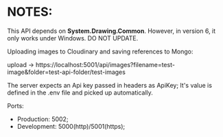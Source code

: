 # NOTES:

This API depends on **System.Drawing.Common**. However, in version 6, it only works under Windows.
DO NOT UPDATE.

Uploading images to Cloudinary and saving references to Mongo:

upload -> https://localhost:5001/api/images?filename=test-image&folder=test-api-folder/test-images

The server expects an Api key passed in headers as ApiKey; It's value is defined in the .env file and picked up automatically.

Ports: 
- Production: 5002;
- Development: 5000(http)/5001(https);
